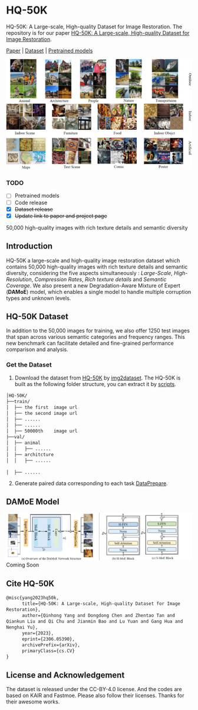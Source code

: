 # HQ-50K
HQ-50K: A Large-scale, High-quality Dataset for Image Restoration.
The repository is for our paper [HQ-50K: A Large-scale, High-quality Dataset for Image Restoration](https://arxiv.org/abs/2306.05390).

[Paper](https://arxiv.org/abs/2306.05390) | [Dataset](https://huggingface.co/datasets/YangQiee/HQ-50K) | [Pretrained models]()

<img src="figures/visualization-1.png" width="800px"/>

### TODO
- [ ] Pretrained models
- [ ] Code release
- [x] ~~Dataset release~~
- [x] ~~Update link to paper and project page~~

50,000 high-quality images with rich texture details and semantic diversity

## Introduction
HQ-50K a large-scale and high-quality image restoration dataset which contains 50,000 high-quality images with rich texture details and semantic diversity, considering the five aspects simultaneously : *Large-Scale*, *High-Resolution*, *Compression Rates*, *Rich texture details* and *Semantic Coverage*. We also present a new Degradation-Aware Mixture of Expert (**DAMoE**) model, which enables a single model to handle multiple corruption types and unknown levels.
## HQ-50K Dataset
In addition to the 50,000 images for training, we also offer 1250 test images that span across various semantic categories and frequency ranges. This new benchmark can facilitate detailed and fine-grained performance comparison and analysis.

### Get the Dataset
1. Download the dataset from [HQ-50K](https://huggingface.co/datasets/YangQiee/HQ-50K) by [img2dataset](https://github.com/rom1504/img2dataset).
The HQ-50K is built as the following folder structure, you can extract it by [scripts](https://github.com/rom1504/img2dataset).
```
│HQ-50K/
├──train/
│  ├── the first  image url
│  ├── the second image url 
│  ├── ......  
│  ├── ......  
│  ├── 50000th    image url
├──val/
│  ├── animal
│  │   ├── ......
│  ├── architcture
│  │   ├── ......

│  ├── ......
```
2. Generate paired data corresponding to each task [DataPrepare]().

## DAMoE Model
<img src="figures/backbone.png" width="800px"/>
Coming Soon


## Cite HQ-50K
```
@misc{yang2023hq50k,
      title={HQ-50K: A Large-scale, High-quality Dataset for Image Restoration}, 
      author={Qinhong Yang and Dongdong Chen and Zhentao Tan and Qiankun Liu and Qi Chu and Jianmin Bao and Lu Yuan and Gang Hua and Nenghai Yu},
      year={2023},
      eprint={2306.05390},
      archivePrefix={arXiv},
      primaryClass={cs.CV}
}
```

## License and Acknowledgement
The dataset is released under the CC-BY-4.0 license. And the codes are based on KAIR and Fastmoe. Please also follow their licenses. Thanks for their awesome works.



